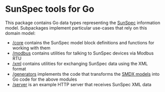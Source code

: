 # SunSpec tools for Go

This package contains Go data types representing the [SunSpec][] information model.
Subpackages implement particular use-cases that rely on this domain model:

 * [/core](./core) contains the SunSpec model block definitions and functions for working with them
 * [/modbus](#) contains utilities for talking to SunSpec devices via Modbus RTU
 * [/xml](./xml) contains utilities for exchanging SunSpec data using the XML format
 * [/generators](./generators) implements the code that transforms the [SMDX models][] into Go code for the above modules
 * [/server](#) is an example HTTP server that receives SunSpec XML data

[SunSpec]: http://sunspec.org/
[SMDX models]: https://github.com/sunspec/models
